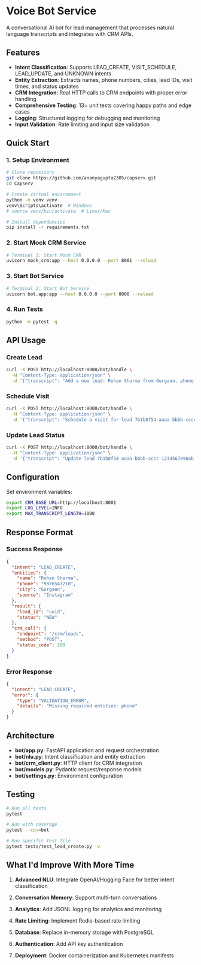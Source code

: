 # Voice Bot Service

A conversational AI bot for lead management that processes natural language transcripts and integrates with CRM APIs.

## Features

- **Intent Classification**: Supports LEAD_CREATE, VISIT_SCHEDULE, LEAD_UPDATE, and UNKNOWN intents
- **Entity Extraction**: Extracts names, phone numbers, cities, lead IDs, visit times, and status updates
- **CRM Integration**: Real HTTP calls to CRM endpoints with proper error handling
- **Comprehensive Testing**: 13+ unit tests covering happy paths and edge cases
- **Logging**: Structured logging for debugging and monitoring
- **Input Validation**: Rate limiting and input size validation

## Quick Start

### 1. Setup Environment

```bash
# Clone repository
git clone https://github.com/ananyagupta2305/capserv.git
cd Capserv

# Create virtual environment
python -m venv venv
venv\Scripts\activate  # Windows
# source venv/bin/activate  # Linux/Mac

# Install dependencies
pip install -r requirements.txt
```

### 2. Start Mock CRM Service

```bash
# Terminal 1: Start Mock CRM
uvicorn mock_crm:app --host 0.0.0.0 --port 8001 --reload
```

### 3. Start Bot Service

```bash
# Terminal 2: Start Bot Service
uvicorn bot.app:app --host 0.0.0.0 --port 8000 --reload
```

### 4. Run Tests

```bash
python -m pytest -q
```

## API Usage

### Create Lead
```bash
curl -X POST http://localhost:8000/bot/handle \
  -H "Content-Type: application/json" \
  -d '{"transcript": "Add a new lead: Rohan Sharma from Gurgaon, phone 9876543210, source Instagram"}'
```

### Schedule Visit
```bash
curl -X POST http://localhost:8000/bot/handle \
  -H "Content-Type: application/json" \
  -d '{"transcript": "Schedule a visit for lead 7b1b8f54-aaaa-bbbb-cccc-1234567890ab at 2025-10-02T17:00:00+05:30"}'
```

### Update Lead Status
```bash
curl -X POST http://localhost:8000/bot/handle \
  -H "Content-Type: application/json" \
  -d '{"transcript": "Update lead 7b1b8f54-aaaa-bbbb-cccc-1234567890ab to WON notes booked unit A2"}'
```

## Configuration

Set environment variables:

```bash
export CRM_BASE_URL=http://localhost:8001
export LOG_LEVEL=INFO
export MAX_TRANSCRIPT_LENGTH=1000
```

## Response Format

### Success Response
```json
{
  "intent": "LEAD_CREATE",
  "entities": {
    "name": "Rohan Sharma",
    "phone": "9876543210",
    "city": "Gurgaon",
    "source": "Instagram"
  },
  "result": {
    "lead_id": "uuid",
    "status": "NEW"
  },
  "crm_call": {
    "endpoint": "/crm/leads",
    "method": "POST",
    "status_code": 200
  }
}
```

### Error Response
```json
{
  "intent": "LEAD_CREATE",
  "error": {
    "type": "VALIDATION_ERROR",
    "details": "Missing required entities: phone"
  }
}
```

## Architecture

- **bot/app.py**: FastAPI application and request orchestration
- **bot/nlu.py**: Intent classification and entity extraction
- **bot/crm_client.py**: HTTP client for CRM integration
- **bot/models.py**: Pydantic request/response models
- **bot/settings.py**: Environment configuration

## Testing

```bash
# Run all tests
pytest

# Run with coverage
pytest --cov=bot

# Run specific test file
pytest tests/test_lead_create.py -v
```

## What I'd Improve With More Time

1. **Advanced NLU**: Integrate OpenAI/Hugging Face for better intent classification
2. **Conversation Memory**: Support multi-turn conversations
3. **Analytics**: Add JSONL logging for analytics and monitoring
4. **Rate Limiting**: Implement Redis-based rate limiting
5. **Database**: Replace in-memory storage with PostgreSQL
6. **Authentication**: Add API key authentication

7. **Deployment**: Docker containerization and Kubernetes manifests

